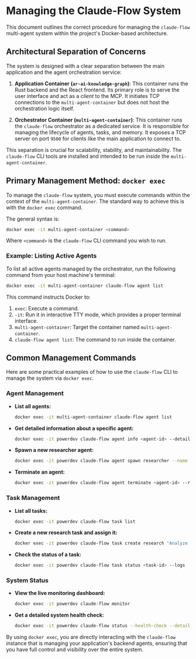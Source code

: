 # Managing the Claude-Flow System

This document outlines the correct procedure for managing the `claude-flow` multi-agent system within the project's Docker-based architecture.

## Architectural Separation of Concerns

The system is designed with a clear separation between the main application and the agent orchestration service:

1.  **Application Container (`ar-ai-knowledge-graph`)**: This container runs the Rust backend and the React frontend. Its primary role is to serve the user interface and act as a *client* to the MCP. It initiates TCP connections to the `multi-agent-container` but does not host the orchestration logic itself.

2.  **Orchestrator Container (`multi-agent-container`)**: This container runs the `claude-flow` orchestrator as a dedicated service. It is responsible for managing the lifecycle of agents, tasks, and memory. It exposes a TCP server on port `9500` for clients like the main application to connect to.

This separation is crucial for scalability, stability, and maintainability. The `claude-flow` CLI tools are installed and intended to be run *inside* the `multi-agent-container`.

## Primary Management Method: `docker exec`

To manage the `claude-flow` system, you must execute commands within the context of the `multi-agent-container`. The standard way to achieve this is with the `docker exec` command.

The general syntax is:

```bash
docker exec -it multi-agent-container <command>
```

Where `<command>` is the `claude-flow` CLI command you wish to run.

### Example: Listing Active Agents

To list all active agents managed by the orchestrator, run the following command from your host machine's terminal:

```bash
docker exec -it multi-agent-container claude-flow agent list
```

This command instructs Docker to:
1.  `exec`: Execute a command.
2.  `-it`: Run it in interactive TTY mode, which provides a proper terminal interface.
3.  `multi-agent-container`: Target the container named `multi-agent-container`.
4.  `claude-flow agent list`: The command to run inside the container.

## Common Management Commands

Here are some practical examples of how to use the `claude-flow` CLI to manage the system via `docker exec`.

### Agent Management

*   **List all agents:**
    ```bash
    docker exec -it multi-agent-container claude-flow agent list
    ```

*   **Get detailed information about a specific agent:**
    ```bash
    docker exec -it powerdev claude-flow agent info <agent-id> --detailed
    ```

*   **Spawn a new researcher agent:**
    ```bash
    docker exec -it powerdev claude-flow agent spawn researcher --name "Market-Analyst"
    ```

*   **Terminate an agent:**
    ```bash
    docker exec -it powerdev claude-flow agent terminate <agent-id> --reason "Completed analysis task"
    ```

### Task Management

*   **List all tasks:**
    ```bash
    docker exec -it powerdev claude-flow task list
    ```

*   **Create a new research task and assign it:**
    ```bash
    docker exec -it powerdev claude-flow task create research "Analyze Q4 2024 AI hardware trends" --priority high --assign-to <agent-id>
    ```

*   **Check the status of a task:**
    ```bash
    docker exec -it powerdev claude-flow task status <task-id> --logs
    ```

### System Status

*   **View the live monitoring dashboard:**
    ```bash
    docker exec -it powerdev claude-flow monitor
    ```

*   **Get a detailed system health check:**
    ```bash
    docker exec -it powerdev claude-flow status --health-check --detailed
    ```

By using `docker exec`, you are directly interacting with the `claude-flow` instance that is managing your application's backend agents, ensuring that you have full control and visibility over the entire system.
